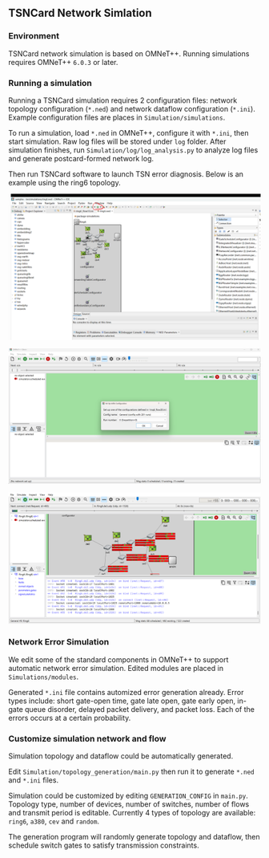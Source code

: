 ## TSNCard Network Simlation

### Environment

TSNCard network simulation is based on OMNeT++. Running simulations requires OMNeT++ `6.0.3` or later.

### Running a simulation

Running a TSNCard simulation requires 2 configuration files: network topology configuration (`*.ned`) and network dataflow configuration (`*.ini`). Example configuration files are places in `Simulation/simulations`.

To run a simulation, load `*.ned` in OMNeT++, configure it with `*.ini`, then start simulation. Raw log files will be stored under `log` folder. After simulation finishes, run `Simulation/log/log_analysis.py` to analyze log files and generate postcard-formed network log.

Then run TSNCard software to launch TSN error diagnosis. Below is an example using the ring6 topology.

![](./figs/step1.png)

![](./figs/step2.png)

![](./figs/step3.png)

### Network Error Simulation

We edit some of the standard components in OMNeT++ to support automatic network error simulation. Edited modules are placed in `Simulations/modules`.

Generated `*.ini` file contains automized error generation already. Error types include: short gate-open time, gate late open, gate early open, in-gate queue disorder, delayed packet delivery, and packet loss. Each of the errors occurs at a certain probability.



### Customize simulation network and flow

Simulation topology and dataflow could be automatically generated.

Edit `Simulation/topology_generation/main.py` then run it to generate `*.ned` and `*.ini` files.

Simulation could be customized by editing `GENERATION_CONFIG` in `main.py`. Topology type, number of devices, number of switches, number of flows and transmit period is editable. Currently 4 types of topology are available: `ring6`, `a380`, `cev` and `random`.

The generation program will randomly generate topology and dataflow, then schedule switch gates to satisfy transmission constraints.